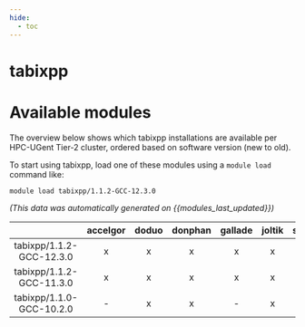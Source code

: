 ```yaml
---
hide:
  - toc
---
```


tabixpp
=======

# Available modules


The overview below shows which tabixpp installations are available per HPC-UGent Tier-2 cluster, ordered based on software version (new to old).

To start using tabixpp, load one of these modules using a `module load` command like:

```shell
module load tabixpp/1.1.2-GCC-12.3.0
```

*(This data was automatically generated on {{modules_last_updated}})*  

| |accelgor|doduo|donphan|gallade|joltik|shinx|skitty|
| :---: | :---: | :---: | :---: | :---: | :---: | :---: | :---: |
|tabixpp/1.1.2-GCC-12.3.0|x|x|x|x|x|x|x|
|tabixpp/1.1.2-GCC-11.3.0|x|x|x|x|x|-|x|
|tabixpp/1.1.0-GCC-10.2.0|-|x|x|-|x|-|x|
